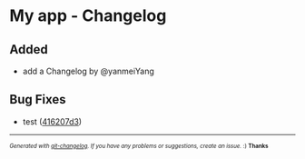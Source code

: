 # My app - Changelog

## Added
  - add a Changelog by @yanmeiYang

## Bug Fixes
  - test
  ([416207d3](git@github.com:yanmeiYang/my-projects/commit/416207d3118f7d3646b4a6446367710bbf9db4b4))





---
<sub><sup>*Generated with [git-changelog](https://github.com/rafinskipg/git-changelog). If you have any problems or suggestions, create an issue.* :) **Thanks** </sub></sup>

